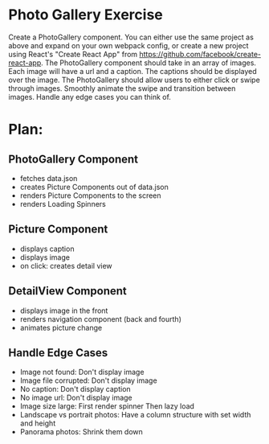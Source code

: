 # Photo Gallery Exercise

Create a PhotoGallery component.
You can either use the same project as above and expand on your own webpack config, or create a new
project using React&#39;s &quot;Create React App&quot; from https://github.com/facebook/create-react-app.
The PhotoGallery component should take in an array of images.
Each image will have a url and a caption.
The captions should be displayed over the image.
The PhotoGallery should allow users to either click or swipe through images.
Smoothly animate the swipe and transition between images.
Handle any edge cases you can think of.

# Plan:

## PhotoGallery Component

- fetches data.json
- creates Picture Components out of data.json
- renders Picture Components to the screen
- renders Loading Spinners

## Picture Component

- displays caption
- displays image
- on click: creates detail view

## DetailView Component

- displays image in the front
- renders navigation component (back and fourth)
- animates picture change

## Handle Edge Cases

- Image not found:
  Don't display image
- Image file corrupted:
  Don't display image
- No caption:
  Don't display caption
- No image url:
  Don't display image
- Image size large:
  First render spinner
  Then lazy load
- Landscape vs portrait photos:
  Have a column structure with set width and height
- Panorama photos:
  Shrink them down
